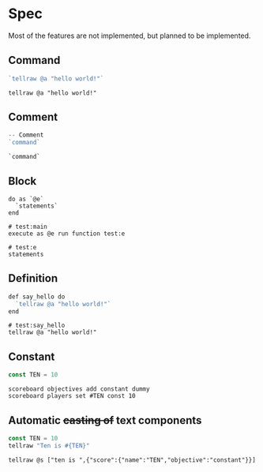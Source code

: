 # Spec
Most of the features are not implemented, but planned to be implemented.

## Command
```go
`tellraw @a "hello world!"`
```

```
tellraw @a "hello world!"
```

## Comment
```go
-- Comment
`command`
```

```
`command`
```

## Block
```
do as `@e`
  `statements`
end
```

```
# test:main
execute as @e run function test:e

# test:e
statements
```

## Definition
```go
def say_hello do
  `tellraw @a "hello world!"`
end
```

```
# test:say_hello
tellraw @a "hello world!"
```

## Constant
```go
const TEN = 10
```

```
scoreboard objectives add constant dummy
scoreboard players set #TEN const 10
```

## Automatic ~~casting of~~ text components
```go
const TEN = 10
tellraw "Ten is #{TEN}"
```

```
tellraw @s ["ten is ",{"score":{"name":"TEN","objective":"constant"}}]
```

